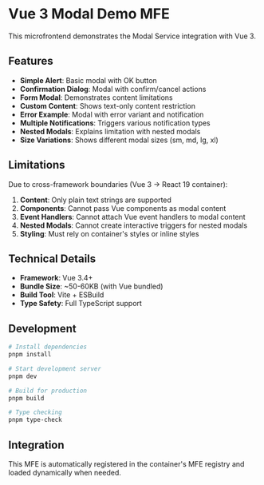 # Vue 3 Modal Demo MFE

This microfrontend demonstrates the Modal Service integration with Vue 3.

## Features

- **Simple Alert**: Basic modal with OK button
- **Confirmation Dialog**: Modal with confirm/cancel actions
- **Form Modal**: Demonstrates content limitations
- **Custom Content**: Shows text-only content restriction
- **Error Example**: Modal with error variant and notification
- **Multiple Notifications**: Triggers various notification types
- **Nested Modals**: Explains limitation with nested modals
- **Size Variations**: Shows different modal sizes (sm, md, lg, xl)

## Limitations

Due to cross-framework boundaries (Vue 3 → React 19 container):

1. **Content**: Only plain text strings are supported
2. **Components**: Cannot pass Vue components as modal content
3. **Event Handlers**: Cannot attach Vue event handlers to modal content
4. **Nested Modals**: Cannot create interactive triggers for nested modals
5. **Styling**: Must rely on container's styles or inline styles

## Technical Details

- **Framework**: Vue 3.4+
- **Bundle Size**: ~50-60KB (with Vue bundled)
- **Build Tool**: Vite + ESBuild
- **Type Safety**: Full TypeScript support

## Development

```bash
# Install dependencies
pnpm install

# Start development server
pnpm dev

# Build for production
pnpm build

# Type checking
pnpm type-check
```

## Integration

This MFE is automatically registered in the container's MFE registry and loaded dynamically when needed.
